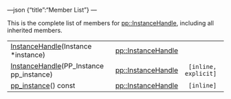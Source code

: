 —json {“title”:“Member List”} —

This is the complete list of members for <a href="/docs/native-client/pepper_beta/cpp/classpp_1_1_instance_handle/" class="el">pp::InstanceHandle</a>, including all inherited members.

<table><tbody><tr class="odd"><td><a href="/docs/native-client/pepper_beta/cpp/classpp_1_1_instance_handle#aa9e22c3dc382054c2f3dd816396348dc" class="el">InstanceHandle</a>(Instance *instance)</td><td><a href="/docs/native-client/pepper_beta/cpp/classpp_1_1_instance_handle/" class="el">pp::InstanceHandle</a></td><td></td></tr><tr class="even"><td><a href="/docs/native-client/pepper_beta/cpp/classpp_1_1_instance_handle#a9f001cc657a9b9b9307dfa5b20d31856" class="el">InstanceHandle</a>(PP_Instance pp_instance)</td><td><a href="/docs/native-client/pepper_beta/cpp/classpp_1_1_instance_handle/" class="el">pp::InstanceHandle</a></td><td><code> [inline, explicit]</code></td></tr><tr class="odd"><td><a href="/docs/native-client/pepper_beta/cpp/classpp_1_1_instance_handle#ac413eef4320841121cae58be977d1f7d" class="el">pp_instance</a>() const</td><td><a href="/docs/native-client/pepper_beta/cpp/classpp_1_1_instance_handle/" class="el">pp::InstanceHandle</a></td><td><code> [inline]</code></td></tr></tbody></table>
